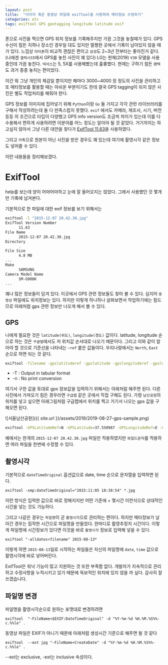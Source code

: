 ```yaml
---
layout: post
title:  "이미지 혹은 동영상 파일에 exiftool을 사용하여 메타정보 수정하기"
categories: etc
tags: exiftool GPS geotagging longitude latitude exif
---
```

폰으로 사진을 찍으면 GPS 위치 정보를 기록해주지만 가끔 그것을 놓칠때가 있다. GPS 수신이 힘든 지하나 장소인 경우일 대도 있지만 멀쩡한 곳에서 기록이 남아있지 않을 때가 있다. 느낌상 `아이폰`이 비교적 괜찮은 편이고 `삼성`도 2~3년 전부터는 좋아진거 같다.(나에겐 `갤럭시S5`에서 GPS를 놓친 사진이 꽤 있다) LG는 현재(2019) `V30` 모델을 사용중인데 가끔 놓친다. `넥서스`는 5, 5X를 사용해봤는데 훌륭했다. 현재는 구하기 힘든 `팬텍`도 과거 종종 놓치는 편이었다.

이건 뭐 그냥 개인의 체감일 뿐이지만 해마다 3000~4000 장 정도의 사진을 관리하고 또 메타정보를 활용할 때는 아쉬운 부분이기도 한데 결국 GPS tagging이 되지 않은 사진은 별도 작업처리를 해줘야 한다.

GPS 정보를 이미지에 집어넣기 위해 `Python`이랑 `Go` 둘 가지고 각각 관련 라이브러리를 구해서 작성하려는데 둘 다 만족스럽지 못했다. `exif` 에서도 카메라, 제조사, 시기, 버전 등등 의 조건으로 타입이 다양했고 GPS info version도 조금씩 차이가 있는데 이를 다 수용해서 편하게 사용하려면 이분야를 어느 정도는 알아야 될 것 같았다. 거기까지는 하고싶지 않아서 그냥 다른 대안을 찾다가 [ExifTool 11.63](https://www.sno.phy.queensu.ca/~phil/exiftool/)을 사용하였다.

그리고 `카톡`으로 원본이 아닌 사진을 받은 경우도 꽤 있는데 여기에 촬영시각 같은 정보도 넣어줄 수 있다.

이런 내용들을 정리해보겠다.

# ExifTool
help를 보는데 양이 어마어마하고 눈에 잘 들어오지는 않았다. 그래서 사용했던 것 몇개만 기록에 남겨본다.

기본적으로 한 파일에 대한 exif 정보를 보기 위해서는
```bash
exiftool -l "2015-12-07 20.42.30.jpg"
ExifTool Version Number
      11.63
File Name
      2015-12-07 20.42.30.jpg
Directory
      .
File Size
      4.8 MB
...
Make
      SAMSUNG
Camera Model Name
      SM-G906K
...
```
꽤나 많은 정보들이 담겨 있다. 이곳에서 GPS 관련 정보들도 찾아 볼 수 있다. 심지어 `동영상` 파일에도 위치정보는 있다. 하지만 이렇게 하나하나 살펴보면서 작업하기에는 힘드므로 아래처럼 gps 관련 정보만 나오게 해서 볼 수 있다.

## GPS

나에게 필요한 것은 `latitude(위도)`, `longitude(경도)` 값이다. latitude, longitude 순으로 하는 것은 `구글맵`에서도 저 위치값 순서대로 나오기 때문이다. 그리고 이와 같이 알아야 할 것으로 기준선을 나타내는 `~ref` 붙은 값들이다. 우리나랑에서는 `North`, `East` 순으로 하면 되는 것 같다.

```bash
exiftool -filename -gpslatituderef -gpslatitude -gpslongituderef -gpslongitude -T -n ./ > out.txt
```
* -T : Output in tabular format
* -n : No print conversion

여기서 구한 값을 토대로 gps 정보값을 입력하기 위해서는 아래처럼 해주면 된다. 다른 사진에서 가져오기 힘든 경우라면 `구급맵` 같은 곳에서 직접 구해도 된다.
가령 `남산공원`의 위치를 넣고 싶으면 아래그림처럼 구급맵에서 위치를 찍고 거기서 나오는 gps 값을 구해오면 된다.

![서울남산공원]({{ site.url }}/assets/2019/2019-08-27-gps-sample.png)

```bash
exiftool -GPSLatitudeRef=N -GPSLatitude=37.550987 -GPSLongitudeRef=E -GPSLongitude=126.990905 "2015-12-07 20.42.30.jpg"
```
예에서는 한개의 `2015-12-07 20.42.30.jpg` 파일만 적용하였지만 `와일드문자`를 적용하면 여러 파일을 한번에 수정할 수 있다.

## 촬영시각

기본적으로 `dateTimeOriginal` 옵션값으로 date, time 순으로 문자열을 입력하면 된다.

```
exiftool -xmp:dateTimeOriginal="2015:11:05 18:38:54" *.jpg
```
이런 방식은 입력한 값으로 바로 정해지지만 어떤 기준에 + 몇시간 이런식으로 상대적인 시간을 넣는 것도 가능하다. 

그리고 나같은 경우는 `파일명`이 곧 `촬영시각`으로 관리하는 편이다. 하지만 메타정보가 날아간 경우는 짐작한 시간으로 파일명을 만들었다. 한마디로 촬영추정치 시간이다. 이렇게 파일명에 시간정보가 있다면 이것을 바로 `촬영시각` 정보로 입력해 넣을 수 있다.
```
exiftool "-alldates<filename" 2015-08-13*
```
이렇게 하면 `2015-08-13`일로 시작하는 파일들은 자신의 파일명에 `date`, `time` 값으로 촬영시각에 바로 넣어버린다.


ExifTool은 워낙 기능이 많고 지원하는 것 또한 부족함 없다. 개발자가 지속적으로 관리하고 수정사항을 누적시키고 있기 때문에 독보적인 위치에 있지 않을 까 싶다. 감사히 잘 쓰겠습니다.

## 파일명 변경
파일명을 촬영시각순으로 원하는 포맷대로 변경하려면
```
exiftool  "-FileName<$EXIF:DateTimeOriginal" -d "%Y-%m-%d %H.%M.%S%%-c.%%le" .
```

동영상 파일은 EXIF가 아니기 때문에 아래처럼 생성시간 기준으로 해주면 될 것 같다
```
exiftool  --ext jpg "-FileName<CreateDate" -d "%Y-%m-%d %H.%M.%S%%-c.%%le" .
```
--ext는 exclusive, -ext는 inclusive 속성이다.
